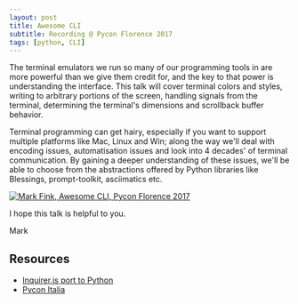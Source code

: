 ```yaml
---
layout: post
title: Awesome CLI
subtitle: Recording @ Pycon Florence 2017
tags: [python, CLI]
---
```


The terminal emulators we run so many of our programming tools in are more powerful than we give them credit for, and the key to that power is understanding the interface. This talk will cover terminal colors and styles, writing to arbitrary portions of the screen, handling signals from the terminal, determining the terminal's dimensions and scrollback buffer behavior.

Terminal programming can get hairy, especially if you want to support multiple platforms like Mac, Linux and Win; along the way we'll deal with encoding issues, automatisation issues and look into 4 decades' of terminal communication. By gaining a deeper understanding of these issues, we'll be able to choose from the abstractions offered by Python libraries like Blessings, prompt-toolkit, asciimatics etc.

[![Mark Fink, Awesome CLI, Pycon Florence 2017](https://img.youtube.com/vi/Y3aoqqFmc70/0.jpg)](https://www.youtube.com/watch?v=Y3aoqqFmc70)



I hope this talk is helpful to you.

Mark


## Resources

* [Inquirer.js port to Python](https://github.com/finklabs/whaaaaat)
* [Pycon Italia](https://www.youtube.com/channel/UCOyJ9ritUBmjXhoRXOFahJA)
